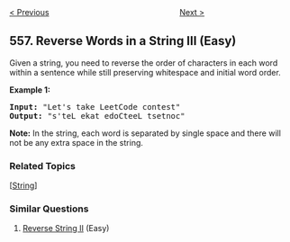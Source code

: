 <!--|This file generated by command(leetcode description); DO NOT EDIT.    |-->
<!--+----------------------------------------------------------------------+-->
<!--|@author    Openset <openset.wang@gmail.com>                           |-->
<!--|@link      https://github.com/openset                                 |-->
<!--|@home      https://github.com/openset/leetcode                        |-->
<!--+----------------------------------------------------------------------+-->

[< Previous](https://github.com/openset/leetcode/tree/master/problems/next-greater-element-iii "Next Greater Element III")
　　　　　　　　　　　　　　　　
[Next >](https://github.com/openset/leetcode/tree/master/problems/quad-tree-intersection "Quad Tree Intersection")

## 557. Reverse Words in a String III (Easy)

<p>Given a string, you need to reverse the order of characters in each word within a sentence while still preserving whitespace and initial word order.</p>

<p><b>Example 1:</b><br />
<pre>
<b>Input:</b> "Let's take LeetCode contest"
<b>Output:</b> "s'teL ekat edoCteeL tsetnoc"
</pre>
</p>

<p><b>Note:</b>
In the string, each word is separated by single space and there will not be any extra space in the string.
</p>

### Related Topics
  [[String](https://github.com/openset/leetcode/tree/master/tag/string/README.md)]

### Similar Questions
  1. [Reverse String II](https://github.com/openset/leetcode/tree/master/problems/reverse-string-ii) (Easy)
